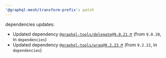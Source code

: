 ```yaml
---
'@graphql-mesh/transform-prefix': patch
---
```

dependencies updates:
  - Updated dependency [`@graphql-tools/delegate@9.0.21`
    ↗︎](https://www.npmjs.com/package/@graphql-tools/delegate/v/9.0.21) (from `9.0.20`, in
    `dependencies`)
  - Updated dependency [`@graphql-tools/wrap@9.2.23`
    ↗︎](https://www.npmjs.com/package/@graphql-tools/wrap/v/9.2.23) (from `9.2.22`, in
    `dependencies`)
